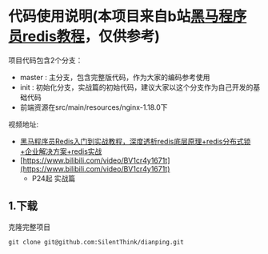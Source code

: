 # 代码使用说明(本项目来自b站[黑马程序员](https://space.bilibili.com/37974444)[redis教程](https://www.bilibili.com/video/BV1cr4y1671t)，仅供参考)

项目代码包含2个分支：
- master : 主分支，包含完整版代码，作为大家的编码参考使用
- init : 初始化分支，实战篇的初始代码，建议大家以这个分支作为自己开发的基础代码
- 前端资源在src/main/resources/nginx-1.18.0下

视频地址:
- [黑马程序员Redis入门到实战教程，深度透析redis底层原理+redis分布式锁+企业解决方案+redis实战](https://www.bilibili.com/video/BV1cr4y1671t)
- [https://www.bilibili.com/video/BV1cr4y1671t](https://www.bilibili.com/video/BV1cr4y1671t)
  - P24起 实战篇

## 1.下载
克隆完整项目
```git
git clone git@github.com:SilentThink/dianping.git
```


